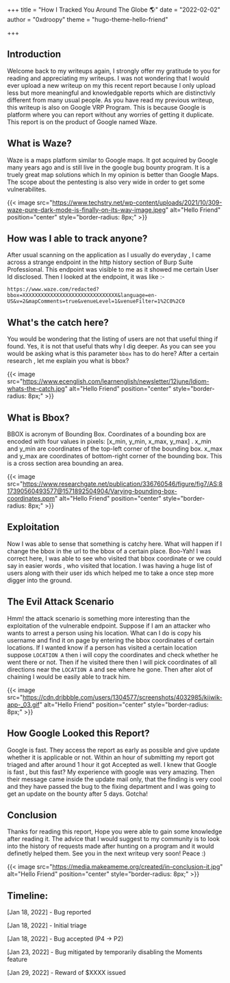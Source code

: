 +++
title = "How I Tracked You Around The Globe 🌎"
date = "2022-02-02"
author = "0xdroopy"
theme = "hugo-theme-hello-friend"


+++
## Introduction

Welcome back to my writeups again, I strongly offer my gratitude to you for reading and appreciating my writeups. I was not wondering that I would ever upload a new writeup on my this recent report because I only upload less but more meaningful and knowledgable reports which are distinctivly different from many usual people. As you have read my previous writeup, this writeup is also on Google VRP Program. This is because Google is platform where you can report without any worries of getting it duplicate. This report is on the product of Google named Waze.



## What is Waze?
Waze is a maps platform similar to Google maps. It got acquired by Google many years ago and is still live in the google bug bounty program. It is a truely great map solutions which In my opinion is better than Google Maps. The scope about the pentesting is also very wide in order to get some vulnerabilites. 

{{< image src="https://www.techstry.net/wp-content/uploads/2021/10/309-waze-pure-dark-mode-is-finally-on-its-way-image.jpeg" alt="Hello Friend" position="center" style="border-radius: 8px;" >}}

## How was I able to track anyone?
After usual scanning on the application as I usually do everyday , I came across a strange endpoint in the http history section of Burp Suite Professional. This endpoint was visible to me as it showed me certain User Id disclosed. Then I looked at the endpoint, it was like :- 

```
https://www.waze.com/redacted?bbox=XXXXXXXXXXXXXXXXXXXXXXXXXXXXXXX&language=en-US&v=2&mapComments=true&venueLevel=1&venueFilter=1%2C0%2C0
```

## What's the catch here?
You would be wondering that the listing of users are not that useful thing if found. Yes, it is not that useful thats why I dig deeper. As you can see you would be asking what is this parameter `bbox` has to do here? After a certain research , let me explain you what is bbox?

{{< image src="https://www.ecenglish.com/learnenglish/newsletter/12june/Idiom-whats-the-catch.jpg" alt="Hello Friend" position="center" style="border-radius: 8px;" >}}

## What is Bbox?

BBOX is acronym of Bounding Box. Coordinates of a bounding box are encoded with four values in pixels: [x_min, y_min, x_max, y_max] . x_min and y_min are coordinates of the top-left corner of the bounding box. x_max and y_max are coordinates of bottom-right corner of the bounding box. This is a cross section area bounding an area.

{{< image src="https://www.researchgate.net/publication/336760546/figure/fig7/AS:817390560493577@1571892504904/Varying-bounding-box-coordinates.ppm" alt="Hello Friend" position="center" style="border-radius: 8px;" >}}

## Exploitation 
Now I was able to sense that something is catchy here. What will happen if I change the bbox in the url to the bbox of a certain place. Boo-Yah! I was correct here, I was able to see who visited that bbox coordinate or we could say in easier words , who visited that location. I was having a huge list of users along with their user ids which helped me to take a once step more digger into the ground.


## The Evil Attack Scenario
Hmm! the attack scenario is something more interesting than the exploitation of the vulnerable endpoint. Suppose if I am an attacker who wants to arrest a person using his location. What can I do is copy his username and find it on page by entering the bbox coordinates of certain locations. If I wanted know if a person has visited a certain location suppose `LOCATION A` then i will copy the coordinates and check whether he went there or not. Then if he visited there then I will pick coordinates of all directions near the `LOCATION A` and see where he gone. Then after alot of chaining I would be easily able to track him.

{{< image src="https://cdn.dribbble.com/users/1304577/screenshots/4032985/kiiwik-app-_03.gif" alt="Hello Friend" position="center" style="border-radius: 8px;" >}}


## How Google Looked this Report?
Google is fast. They access the report as early as possible and give update whether it is applicable or not. Within an hour of submitting my report got triaged and after around 1 hour it got Accepted as well. I knew that Google is fast , but this fast? My experience with google was very amazing. Then their message came inside the update mail only, that the finding is very cool and they have passed the bug to the fixing department and I was going to get an update on the bounty after 5 days. Gotcha!

## Conclusion 
Thanks for reading this report, Hope you were able to gain some knowledge after reading it. The advice that I would suggest to my community is to look into the history of requests made after hunting on a program and it would definetly helped them. See you in the next writeup very soon! Peace :)

{{< image src="https://media.makeameme.org/created/in-conclusion-it.jpg" alt="Hello Friend" position="center" style="border-radius: 8px;" >}}

## Timeline:

[Jan 18, 2022] - Bug reported

[Jan 18, 2022] - Initial triage

[Jan 18, 2022] - Bug accepted (P4 -> P2)

[Jan 23, 2022] - Bug mitigated by temporarily disabling the Moments feature

[Jan 29, 2022] - Reward of $XXXX issued